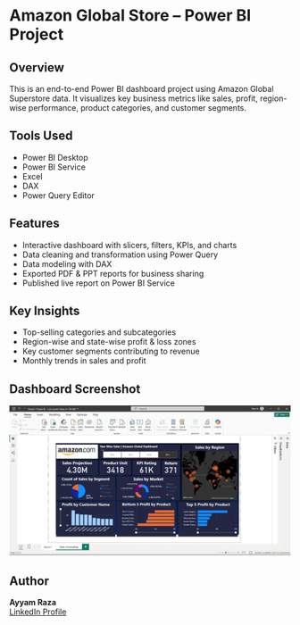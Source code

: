 # Amazon Global Store – Power BI Project

## Overview
This is an end-to-end Power BI dashboard project using Amazon Global Superstore data. It visualizes key business metrics like sales, profit, region-wise performance, product categories, and customer segments.

## Tools Used
- Power BI Desktop
- Power BI Service
- Excel
- DAX
- Power Query Editor

## Features
- Interactive dashboard with slicers, filters, KPIs, and charts
- Data cleaning and transformation using Power Query
- Data modeling with DAX
- Exported PDF & PPT reports for business sharing
- Published live report on Power BI Service

## Key Insights
- Top-selling categories and subcategories
- Region-wise and state-wise profit & loss zones
- Key customer segments contributing to revenue
- Monthly trends in sales and profit

## Dashboard Screenshot
![Dashboard](./Dashboard_Overview.png)

## Author
**Ayyam Raza**  
[LinkedIn Profile](https://www.linkedin.com/in/learner-cse-232621243)
